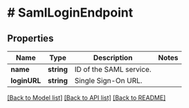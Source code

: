 # # SamlLoginEndpoint

## Properties

Name | Type | Description | Notes
------------ | ------------- | ------------- | -------------
**name** | **string** | ID of the SAML service. | 
**loginURL** | **string** | Single Sign-On URL. | 

[[Back to Model list]](../../README.md#documentation-for-models) [[Back to API list]](../../README.md#documentation-for-api-endpoints) [[Back to README]](../../README.md)


